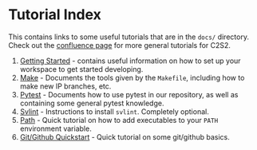 # Tutorial Index
This contains links to some useful tutorials that are in the `docs/` directory. Check out the [confluence page](https://confluence.cornell.edu/display/c2s2/C2S2+Tutorials+and+Trainings) for more general tutorials for C2S2.

1. [Getting Started](getting-started.md) - contains useful information on how to set up your workspace to get started developing.
2. [Make](make.md) - Documents the tools given by the `Makefile`, including how to make new IP branches, etc.
3. [Pytest](pytest.md) - Documents how to use pytest in our repository, as well as containing some general pytest knowledge.
4. [Svlint](svlint.md) - Instructions to install `svlint`. Completely optional.
5. [Path](path.md) - Quick tutorial on how to add executables to your `PATH` environment variable.
6. [Git/Github Quickstart](git.md) - Quick tutorial on some git/github basics.